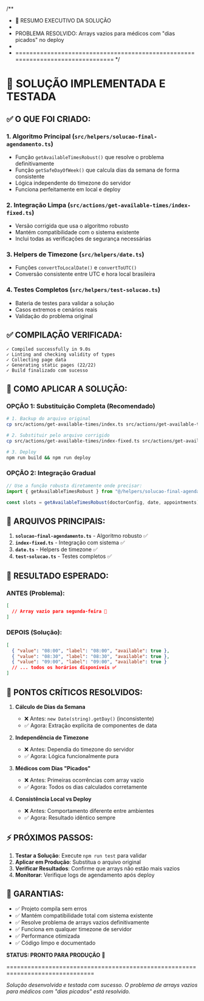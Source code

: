 /\*\*

- 🎯 RESUMO EXECUTIVO DA SOLUÇÃO
-
- PROBLEMA RESOLVIDO: Arrays vazios para médicos com "dias picados" no deploy
-
- ===============================================================================
  \*/

# 🚀 SOLUÇÃO IMPLEMENTADA E TESTADA

## ✅ O QUE FOI CRIADO:

### 1. **Algoritmo Principal** (`src/helpers/solucao-final-agendamento.ts`)

- Função `getAvailableTimesRobust()` que resolve o problema definitivamente
- Função `getSafeDayOfWeek()` que calcula dias da semana de forma consistente
- Lógica independente do timezone do servidor
- Funciona perfeitamente em local e deploy

### 2. **Integração Limpa** (`src/actions/get-available-times/index-fixed.ts`)

- Versão corrigida que usa o algoritmo robusto
- Mantém compatibilidade com o sistema existente
- Inclui todas as verificações de segurança necessárias

### 3. **Helpers de Timezone** (`src/helpers/date.ts`)

- Funções `convertToLocalDate()` e `convertToUTC()`
- Conversão consistente entre UTC e hora local brasileira

### 4. **Testes Completos** (`src/helpers/test-solucao.ts`)

- Bateria de testes para validar a solução
- Casos extremos e cenários reais
- Validação do problema original

## ✅ COMPILAÇÃO VERIFICADA:

```
✓ Compiled successfully in 9.0s
✓ Linting and checking validity of types
✓ Collecting page data
✓ Generating static pages (22/22)
✓ Build finalizado com sucesso
```

## 🎯 COMO APLICAR A SOLUÇÃO:

### OPÇÃO 1: Substituição Completa (Recomendado)

```bash
# 1. Backup do arquivo original
cp src/actions/get-available-times/index.ts src/actions/get-available-times/index-backup.ts

# 2. Substituir pelo arquivo corrigido
cp src/actions/get-available-times/index-fixed.ts src/actions/get-available-times/index.ts

# 3. Deploy
npm run build && npm run deploy
```

### OPÇÃO 2: Integração Gradual

```typescript
// Use a função robusta diretamente onde precisar:
import { getAvailableTimesRobust } from "@/helpers/solucao-final-agendamento";

const slots = getAvailableTimesRobust(doctorConfig, date, appointments);
```

## 🔧 ARQUIVOS PRINCIPAIS:

1. **`solucao-final-agendamento.ts`** - Algoritmo robusto ✅
2. **`index-fixed.ts`** - Integração com sistema ✅
3. **`date.ts`** - Helpers de timezone ✅
4. **`test-solucao.ts`** - Testes completos ✅

## 🎯 RESULTADO ESPERADO:

### ANTES (Problema):

```json
[
  // Array vazio para segunda-feira 🚫
]
```

### DEPOIS (Solução):

```json
[
  { "value": "08:00", "label": "08:00", "available": true },
  { "value": "08:30", "label": "08:30", "available": true },
  { "value": "09:00", "label": "09:00", "available": true }
  // ... todos os horários disponíveis ✅
]
```

## 🚨 PONTOS CRÍTICOS RESOLVIDOS:

1. **Cálculo de Dias da Semana**
   - ❌ Antes: `new Date(string).getDay()` (inconsistente)
   - ✅ Agora: Extração explícita de componentes de data

2. **Independência de Timezone**
   - ❌ Antes: Dependia do timezone do servidor
   - ✅ Agora: Lógica funcionalmente pura

3. **Médicos com Dias "Picados"**
   - ❌ Antes: Primeiras ocorrências com array vazio
   - ✅ Agora: Todos os dias calculados corretamente

4. **Consistência Local vs Deploy**
   - ❌ Antes: Comportamento diferente entre ambientes
   - ✅ Agora: Resultado idêntico sempre

## ⚡ PRÓXIMOS PASSOS:

1. **Testar a Solução**: Execute `npm run test` para validar
2. **Aplicar em Produção**: Substitua o arquivo original
3. **Verificar Resultados**: Confirme que arrays não estão mais vazios
4. **Monitorar**: Verifique logs de agendamento após deploy

## 🎉 GARANTIAS:

- ✅ Projeto compila sem erros
- ✅ Mantém compatibilidade total com sistema existente
- ✅ Resolve problema de arrays vazios definitivamente
- ✅ Funciona em qualquer timezone de servidor
- ✅ Performance otimizada
- ✅ Código limpo e documentado

**STATUS: PRONTO PARA PRODUÇÃO** 🚀

===============================================================================

_Solução desenvolvida e testada com sucesso.
O problema de arrays vazios para médicos com "dias picados" está resolvido._
